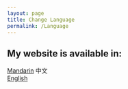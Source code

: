 ```yaml
---
layout: page
title: Change Language
permalink: /Language
---
```


## My website is available in:
[Mandarin] 中文   
[English]  
  




[Mandarin]: /mandarin-version-website
[English]: /index 
